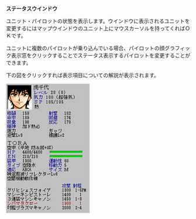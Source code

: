 **ステータスウインドウ**

ユニット・パイロットの状態を表示します。ウインドウに表示されるユニットを変更するにはマップウインドウのユニット上にマウスカーソルを持ってくればＯＫです。

ユニットに複数のパイロットが乗り込んでいる場合、パイロットの顔グラフィック表示窓をクリックすることでステータス表示するパイロットを変更することができます。

下の図をクリックすれば表示項目についての解説が表示されます。

![](../images/bm8.gif)
